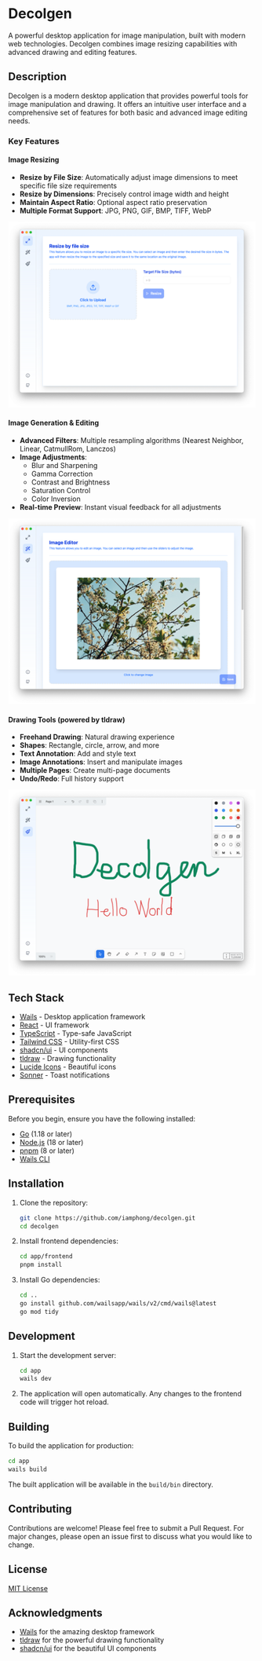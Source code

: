# Decolgen

A powerful desktop application for image manipulation, built with modern web technologies. Decolgen combines image resizing capabilities with advanced drawing and editing features.

## Description

Decolgen is a modern desktop application that provides powerful tools for image manipulation and drawing. It offers an intuitive user interface and a comprehensive set of features for both basic and advanced image editing needs.

### Key Features

#### Image Resizing

- **Resize by File Size**: Automatically adjust image dimensions to meet specific file size requirements
- **Resize by Dimensions**: Precisely control image width and height
- **Maintain Aspect Ratio**: Optional aspect ratio preservation
- **Multiple Format Support**: JPG, PNG, GIF, BMP, TIFF, WebP

![Resize Feature](docs/resize.png)

#### Image Generation & Editing

- **Advanced Filters**: Multiple resampling algorithms (Nearest Neighbor, Linear, CatmullRom, Lanczos)
- **Image Adjustments**:
  - Blur and Sharpening
  - Gamma Correction
  - Contrast and Brightness
  - Saturation Control
  - Color Inversion
- **Real-time Preview**: Instant visual feedback for all adjustments

![Image Editor](docs/editor.png)

#### Drawing Tools (powered by tldraw)

- **Freehand Drawing**: Natural drawing experience
- **Shapes**: Rectangle, circle, arrow, and more
- **Text Annotation**: Add and style text
- **Image Annotations**: Insert and manipulate images
- **Multiple Pages**: Create multi-page documents
- **Undo/Redo**: Full history support

![Drawing Tools](docs/draw.png)

## Tech Stack

- [Wails](https://wails.io/) - Desktop application framework
- [React](https://reactjs.org/) - UI framework
- [TypeScript](https://www.typescriptlang.org/) - Type-safe JavaScript
- [Tailwind CSS](https://tailwindcss.com/) - Utility-first CSS
- [shadcn/ui](https://ui.shadcn.com/) - UI components
- [tldraw](https://www.tldraw.com/) - Drawing functionality
- [Lucide Icons](https://lucide.dev/) - Beautiful icons
- [Sonner](https://sonner.emilkowal.ski/) - Toast notifications

## Prerequisites

Before you begin, ensure you have the following installed:

- [Go](https://golang.org/) (1.18 or later)
- [Node.js](https://nodejs.org/) (18 or later)
- [pnpm](https://pnpm.io/) (8 or later)
- [Wails CLI](https://wails.io/docs/gettingstarted/installation)

## Installation

1. Clone the repository:

   ```bash
   git clone https://github.com/iamphong/decolgen.git
   cd decolgen
   ```

2. Install frontend dependencies:

   ```bash
   cd app/frontend
   pnpm install
   ```

3. Install Go dependencies:
   ```bash
   cd ..
   go install github.com/wailsapp/wails/v2/cmd/wails@latest
   go mod tidy
   ```

## Development

1. Start the development server:

   ```bash
   cd app
   wails dev
   ```

2. The application will open automatically. Any changes to the frontend code will trigger hot reload.

## Building

To build the application for production:

```bash
cd app
wails build
```

The built application will be available in the `build/bin` directory.

## Contributing

Contributions are welcome! Please feel free to submit a Pull Request. For major changes, please open an issue first to discuss what you would like to change.

## License

[MIT License](LICENSE)

## Acknowledgments

- [Wails](https://wails.io/) for the amazing desktop framework
- [tldraw](https://www.tldraw.com/) for the powerful drawing functionality
- [shadcn/ui](https://ui.shadcn.com/) for the beautiful UI components
